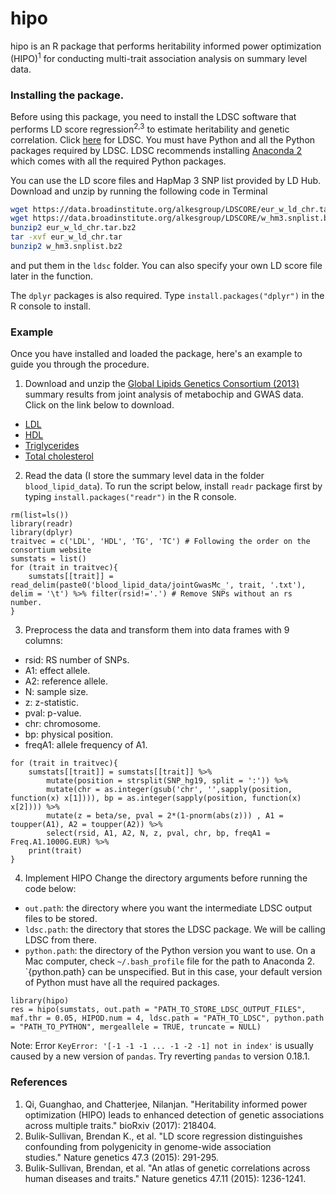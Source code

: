 # hipo

hipo is an R package that performs heritability informed power optimization (HIPO)<sup>1</sup> for conducting multi-trait association analysis on summary level data.

### Installing the package.

Before using this package, you need to install the LDSC software that performs LD score regression<sup>2,3</sup> to estimate heritability and genetic correlation. Click [here](https://github.com/bulik/ldsc) for LDSC. You must have Python and all the Python packages required by LDSC. LDSC recommends installing [Anaconda 2](https://store.continuum.io/cshop/anaconda/) which comes with all the required Python packages.

You can use the LD score files and HapMap 3 SNP list provided by LD Hub. Download and unzip by running the following code in Terminal
```bash
wget https://data.broadinstitute.org/alkesgroup/LDSCORE/eur_w_ld_chr.tar.bz2
wget https://data.broadinstitute.org/alkesgroup/LDSCORE/w_hm3.snplist.bz2
bunzip2 eur_w_ld_chr.tar.bz2
tar -xvf eur_w_ld_chr.tar
bunzip2 w_hm3.snplist.bz2
```
and put them in the `ldsc` folder. You can also specify your own LD score file later in the function.

The `dplyr` packages is also required. Type `install.packages("dplyr")` in the R console to install.

### Example 

Once you have installed and loaded the package, here's an example to guide you through the procedure.

1. Download and unzip the [Global Lipids Genetics Consortium (2013)](http://csg.sph.umich.edu/abecasis/public/lipids2013/) summary results from joint analysis of metabochip and GWAS data. Click on the link below to download.
+ [LDL](http://csg.sph.umich.edu/abecasis/public/lipids2013/jointGwasMc_LDL.txt.gz) 
+ [HDL](http://csg.sph.umich.edu/abecasis/public/lipids2013/jointGwasMc_HDL.txt.gz)
+ [Triglycerides](http://csg.sph.umich.edu/abecasis/public/lipids2013/jointGwasMc_TG.txt.gz)
+ [Total cholesterol](http://csg.sph.umich.edu/abecasis/public/lipids2013/jointGwasMc_TC.txt.gz) 

2. Read the data (I store the summary level data in the folder `blood_lipid_data`). To run the script below, install `readr` package first by typing `install.packages("readr")` in the R console.
```{r}
rm(list=ls())
library(readr)
library(dplyr)
traitvec = c('LDL', 'HDL', 'TG', 'TC') # Following the order on the consortium website
sumstats = list()
for (trait in traitvec){
    sumstats[[trait]] = read_delim(paste0('blood_lipid_data/jointGwasMc_', trait, '.txt'), delim = '\t') %>% filter(rsid!='.') # Remove SNPs without an rs number.
}
```

3. Preprocess the data and transform them into data frames with 9 columns:
+ rsid: RS number of SNPs.
+ A1: effect allele.
+ A2: reference allele.
+ N: sample size.
+ z: z-statistic.
+ pval: p-value.
+ chr: chromosome.
+ bp: physical position.
+ freqA1: allele frequency of A1.
```{r}
for (trait in traitvec){
    sumstats[[trait]] = sumstats[[trait]] %>%
        mutate(position = strsplit(SNP_hg19, split = ':')) %>%
        mutate(chr = as.integer(gsub('chr', '',sapply(position, function(x) x[1]))), bp = as.integer(sapply(position, function(x) x[2]))) %>%
        mutate(z = beta/se, pval = 2*(1-pnorm(abs(z))) , A1 = toupper(A1), A2 = toupper(A2)) %>%
        select(rsid, A1, A2, N, z, pval, chr, bp, freqA1 = Freq.A1.1000G.EUR) %>%
    print(trait)
}
```

4. Implement HIPO
Change the directory arguments before running the code below:
+ `out.path`: the directory where you want the intermediate LDSC output files to be stored.
+ `ldsc.path`: the directory that stores the LDSC package. We will be calling LDSC from there.
+ `python.path`: the directory of the Python version you want to use. On a Mac computer, check `~/.bash_profile` file for the path to Anaconda 2. `{python.path} can be unspecified. But in this case, your default version of Python must have all the required packages.

```{r}
library(hipo)
res = hipo(sumstats, out.path = "PATH_TO_STORE_LDSC_OUTPUT_FILES", maf.thr = 0.05, HIPOD.num = 4, ldsc.path = "PATH_TO_LDSC", python.path = "PATH_TO_PYTHON", mergeallele = TRUE, truncate = NULL)
```

Note: Error `KeyError: '[-1 -1 -1 ... -1 -2 -1] not in index'` is usually caused by a new version of `pandas`. Try reverting `pandas` to version 0.18.1.

### References
1. Qi, Guanghao, and Chatterjee, Nilanjan. "Heritability informed power optimization (HIPO) leads to enhanced detection of genetic associations across multiple traits." bioRxiv (2017): 218404.
2. Bulik-Sullivan, Brendan K., et al. "LD score regression distinguishes confounding from polygenicity in genome-wide association studies." Nature genetics 47.3 (2015): 291-295.
3. Bulik-Sullivan, Brendan, et al. "An atlas of genetic correlations across human diseases and traits." Nature genetics 47.11 (2015): 1236-1241.
